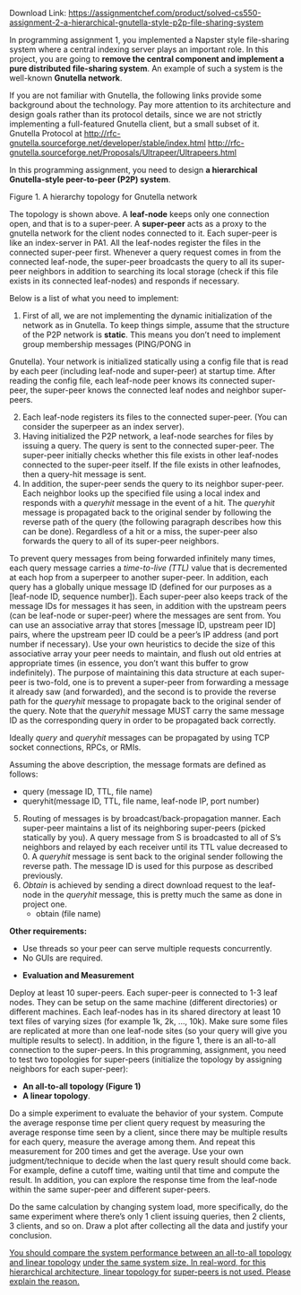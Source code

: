 Download Link: https://assignmentchef.com/product/solved-cs550-assignment-2-a-hierarchical-gnutella-style-p2p-file-sharing-system
<br>



In programming assignment 1, you implemented a Napster style file-sharing system where a central indexing server plays an important role. In this project, you are going to <strong>remove the central component and implement a pure distributed file-sharing system</strong>. An example of such a system is the well-known <strong>Gnutella network</strong>.

If you are not familiar with Gnutella, the following links provide some background about the technology. Pay more attention to its architecture and design goals rather than its protocol details, since we are not strictly implementing a full-featured Gnutella client, but a small subset of it.   Gnutella Protocol at <u>http://rfc-gnutella.sourceforge.net/developer/stable/index.html</u> <u>http://rfc-gnutella.sourceforge.net/Proposals/Ultrapeer/Ultrapeers.html</u>

In this programming assignment, you need to design <strong>a hierarchical Gnutella-style peer-to-peer (P2P) system</strong>.




Figure 1. A hierarchy topology for Gnutella network

The topology is shown above. A <strong>leaf-node</strong> keeps only one connection open, and that is to a super-peer. A <strong>super-peer</strong> acts as a proxy to the gnutella network for the client nodes connected to it. Each super-peer is like an index-server in PA1. All the leaf-nodes register the files in the connected super-peer first. Whenever a query request comes in from the connected leaf-node, the super-peer broadcasts the query to all its super-peer neighbors in addition to searching its local storage (check if this file exists in its connected leaf-nodes) and responds if necessary.

Below is a list of what you need to implement:

<ol>

 <li>First of all, we are not implementing the dynamic initialization of the network as in Gnutella. To keep things simple, assume that the structure of the P2P network is <strong>static</strong>. This means you don’t need to implement group membership messages (PING/PONG in</li>

</ol>

Gnutella). Your network is initialized statically using a config file that is read by each peer (including leaf-node and super-peer) at startup time.  After reading the config file, each leaf-node peer knows its connected super-peer, the super-peer knows the connected leaf nodes and neighbor super-peers.

<ol start="2">

 <li>Each leaf-node registers its files to the connected super-peer. (You can consider the superpeer as an index server).</li>

 <li>Having initialized the P2P network, a leaf-node searches for files by issuing a query. The query is sent to the connected super-peer. The super-peer initially checks whether this file exists in other leaf-nodes connected to the super-peer itself. If the file exists in other leafnodes, then a query-hit message is sent.</li>

 <li>In addition, the super-peer sends the query to its neighbor super-peer. Each neighbor looks up the specified file using a local index and responds with a <em>queryhit </em>message in the event of a hit. The <em>queryhit</em> message is propagated back to the original sender by following the reverse path of the query (the following paragraph describes how this can be done). Regardless of a hit or a miss, the super-peer also forwards the query to all of its super-peer neighbors.</li>

</ol>

To prevent query messages from being forwarded infinitely many times, each query message carries a <em>time-to-live (TTL)</em> value that is decremented at each hop from a superpeer to another super-peer. In addition, each query has a globally unique message ID (defined for our purposes as a [leaf-node ID, sequence number]). Each super-peer also keeps track of the message IDs for messages it has seen, in addition with the upstream peers (can be leaf-node or super-peer) where the messages are sent from. You can use an associative array that stores [message ID, upstream peer ID] pairs, where the upstream peer ID could be a peer’s IP address (and port number if necessary). Use your own heuristics to decide the size of this associative array your peer needs to maintain, and flush out old entries at appropriate times (in essence, you don’t want this buffer to grow indefinitely). The purpose of maintaining this data structure at each super-peer is two-fold, one is to prevent a super-peer from forwarding a message it already saw (and forwarded), and the second is to provide the reverse path for the <em>queryhit</em> message to propagate back to the original sender of the query. Note that the <em>queryhit</em> message MUST carry the same message ID as the corresponding query in order to be propagated back correctly.

Ideally <em>query</em> and <em>queryhit</em> messages can be propagated by using TCP socket connections, RPCs, or RMIs.

Assuming the above description, the message formats are defined as follows:

<ul>

 <li>query (message ID, TTL, file name)</li>

 <li>queryhit(message ID, TTL, file name, leaf-node IP, port number)</li>

</ul>

<ol start="5">

 <li>Routing of messages is by broadcast/back-propagation manner. Each super-peer maintains a list of its neighboring super-peers (picked statically by you). A query message from S is broadcasted to all of S’s neighbors and relayed by each receiver until its TTL value decreased to 0. A <em>queryhit</em> message is sent back to the original sender following the reverse path. The message ID is used for this purpose as described previously.</li>

 <li><em>Obtain</em> is achieved by sending a direct download request to the leaf-node in the <em>queryhit</em> message, this is pretty much the same as done in project one.

  <ul>

   <li>obtain (file name)</li>

  </ul></li>

</ol>

<strong>Other requirements:</strong>

<ul>

 <li>Use threads so your peer can serve multiple requests concurrently.</li>

 <li>No GUIs are required.</li>

</ul>

<ul>

 <li><strong>Evaluation and Measurement </strong></li>

</ul>

Deploy at least 10 super-peers. Each super-peer is connected to 1-3 leaf nodes. They can be setup on the same machine (different directories) or different machines. Each leaf-nodes has in its shared directory at least 10 text files of varying sizes (for example 1k, 2k, …, 10k). Make sure some files are replicated at more than one leaf-node sites (so your query will give you multiple results to select).  In addition, in the figure 1, there is an all-to-all connection to the super-peers. In this programming, assignment, you need to test two topologies for super-peers (initialize the topology by assigning neighbors for each super-peer):

<ul>

 <li><strong>An all-to-all topology (Figure 1) </strong></li>

 <li><strong>A linear topology</strong>.</li>

</ul>

Do a simple experiment to evaluate the behavior of your system. Compute the average response time per client query request by measuring the average response time seen by a client, since there may be multiple results for each query, measure the average among them. And repeat this measurement for 200 times and get the average. Use your own judgment/technique to decide when the last query result should come back. For example, define a cutoff time, waiting until that time and compute the result.  In addition, you can explore the response time from the leaf-node within the same super-peer and different super-peers.

Do the same calculation by changing system load, more specifically, do the same experiment where there’s only 1 client issuing queries, then 2 clients, 3 clients, and so on. Draw a plot after collecting all the data and justify your conclusion.

<u>You should compare the system performance between an all-to-all topology and linear topology</u> <u>under the same system size. In real-word, for this hierarchical architecture, linear topology for</u> <u>super-peers is not used. Please explain the reason.</u>